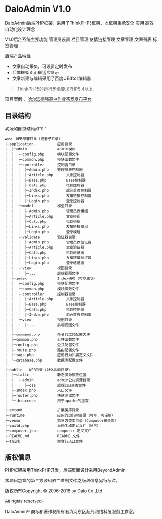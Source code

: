 DaloAdmin V1.0
===============

DaloAdmin后端PHP框架，采用了ThinkPHP5框架，本框架秉承安全 实用 高效 自动化设计理念

V1.0后台系统主要功能 管理员设置 栏目管理 友情链接管理 文章管理 文章列表 标签管理

后端产品特性：

 + 文章自动采集，可设置定时发布
 + 后端框架页面自适应显示
 + 文章新建与编辑采用了百度UEditor编辑器

> ThinkPHP5的运行环境要求PHP5.4以上。

项目案例： [哈尔滨德强高中作业答案发布平台](http://dqxx.ahgou.top)

## 目录结构

初始的目录结构如下：

~~~
www  WEB部署目录（或者子目录）
├─application           应用目录
│  ├─admin				Admin模块
│  │  ├─config.php      模块配置文件
│  │  ├─common.php      模块函数文件
│  │  ├─controller      控制器目录
│  │  │	 ├─Admin.php    管理员表控制器
│  │  │	 ├─Article.php  	文章控制器
│  │  │	 ├─Base.php     	Base控制器
│  │  │	 ├─Cate.php     	栏目控制器
│  │  │	 ├─Index.php    	后台首页控制器
│  │  │	 ├─Links.php    	友情链接控制器
│  │  │	 ├─Login.php    	登录控制器
│  │  ├─model           模型目录
│  │  │	 ├─Admin.php    	管理员表模组
│  │  │	 ├─Article.php  	文章模组
│  │  │	 ├─Cate.php     	栏目模组
│  │  │	 ├─Links.php    	友情链接模组
│  │  │	 ├─Login.php    	登录模组
│  │  ├─validate        验证器目录
│  │  │	 ├─Admin.php    	管理员表验证器
│  │  │	 ├─Article.php  	文章验证器
│  │  │	 ├─Cate.php     	栏目验证器
│  │  │	 ├─Links.php    	友情链接验证器
│  │  │	 ├─Login.php    	登录验证器
│  │  ├─view            视图目录
│  │  │	 ├─...			后端视图文件
│  ├─index             	Index模块（可以更改）
│  │  ├─config.php      模块配置文件
│  │  ├─common.php      模块函数文件
│  │  ├─controller      控制器目录
│  │  │	 ├─Article.php  	文章控制器
│  │  │	 ├─Base.php     	Base控制器
│  │  │	 ├─Cate.php     	栏目控制器
│  │  │	 ├─Index.php    	前台首页控制器
│  │  ├─view            视图目录
│  │  │	 ├─...          前端视图文件
│  │
│  ├─command.php        命令行工具配置文件
│  ├─common.php         公共函数文件
│  ├─config.php         公共配置文件
│  ├─route.php          路由配置文件
│  ├─tags.php           应用行为扩展定义文件
│  └─database.php       数据库配置文件
│
├─public   WEB目录（对外访问目录）
│  ├─static             静态资源存放位置   
│  │  ├─admin           admin公共资源目录
│  │  │	 ├─css  		后端css静态文件
│  ├─index.php          入口文件
│  ├─router.php         快速测试文件
│  └─.htaccess          用于apache的重写
│
├─extend                扩展类库目录
├─runtime               应用的运行时目录（可写，可定制）
├─vendor                第三方类库目录（Composer依赖库）
├─build.php             自动生成定义文件（参考）
├─composer.json         composer 定义文件
├─README.md             README 文件
├─think                 命令行入口文件
~~~

## 版权信息

PHP框架采用ThinkPHP开发，后端页面设计采用BeyondAdmin

本项目包含的第三方源码和二进制文件之版权信息另行标注。

版权所有Copyright © 2006-2018 by Dalo Co.,Ltd

All rights reserved。

DaloAdmin® 商标和著作权所有者为河东区超凡网络科技服务工作室。
